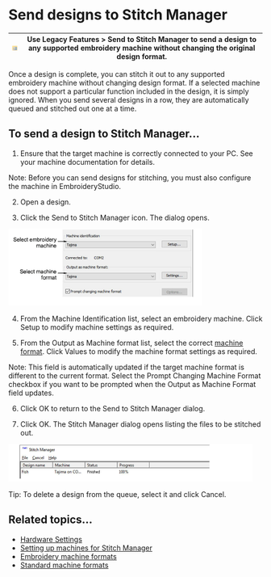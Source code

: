 # Send designs to Stitch Manager

| ![SendToStitchManager.png](assets/SendToStitchManager.png) | Use Legacy Features > Send to Stitch Manager to send a design to any supported embroidery machine without changing the original design format. |
| ---------------------------------------------------------- | ---------------------------------------------------------------------------------------------------------------------------------------------- |

Once a design is complete, you can stitch it out to any supported embroidery machine without changing design format. If a selected machine does not support a particular function included in the design, it is simply ignored. When you send several designs in a row, they are automatically queued and stitched out one at a time.

## To send a design to Stitch Manager...

1. Ensure that the target machine is correctly connected to your PC. See your machine documentation for details.

Note: Before you can send designs for stitching, you must also configure the machine in EmbroideryStudio.

2. Open a design.

3. Click the Send to Stitch Manager icon. The dialog opens.

![output00010.png](assets/output00010.png)

4. From the Machine Identification list, select an embroidery machine. Click Setup to modify machine settings as required.

5. From the Output as Machine format list, select the correct [machine format](../../glossary/glossary). Click Values to modify the machine format settings as required.

Note: This field is automatically updated if the target machine format is different to the current format. Select the Prompt Changing Machine Format checkbox if you want to be prompted when the Output as Machine Format field updates.

6. Click OK to return to the Send to Stitch Manager dialog.

7. Click OK. The Stitch Manager dialog opens listing the files to be stitched out.

![output00013.png](assets/output00013.png)

Tip: To delete a design from the queue, select it and click Cancel.

## Related topics...

- [Hardware Settings](../../Setup/hardware/Hardware_Settings)
- [Setting up machines for Stitch Manager](../../Setup/hardware/Setting_up_machines_for_Stitch_Manager)
- [Embroidery machine formats](../../Basics/basics/Embroidery_machine_formats)
- [Standard machine formats](../../Setup/machines/Standard_machine_formats)
